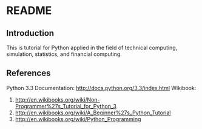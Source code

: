 README
=================================
Introduction
---------------------------------
This is tutorial for Python applied in the field of technical computing, simulation, statistics, and financial computing.

References
---------------------------------
Python 3.3 Documentation: http://docs.python.org/3.3/index.html
Wikibook: 
1. http://en.wikibooks.org/wiki/Non-Programmer%27s_Tutorial_for_Python_3
2. http://en.wikibooks.org/wiki/A_Beginner%27s_Python_Tutorial
3. http://en.wikibooks.org/wiki/Python_Programming
